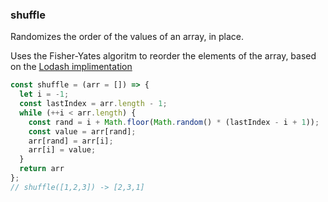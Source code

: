 ### shuffle

Randomizes the order of the values of an array, in place.

Uses the Fisher-Yates algoritm to reorder the elements of the array, based on the [Lodash implimentation](https://github.com/lodash/lodash/blob/b2ea6b1cd251796dcb5f9700c4911a7b6223920b/shuffle.js)

```js
const shuffle = (arr = []) => {
  let i = -1;
  const lastIndex = arr.length - 1;
  while (++i < arr.length) {
    const rand = i + Math.floor(Math.random() * (lastIndex - i + 1));
    const value = arr[rand];
    arr[rand] = arr[i];
    arr[i] = value;
  }
  return arr
};
// shuffle([1,2,3]) -> [2,3,1]
```
